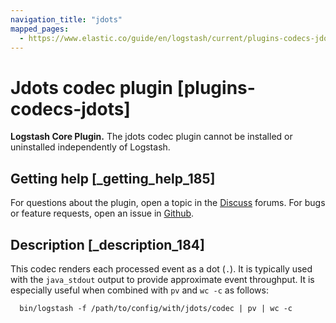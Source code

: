 ```yaml
---
navigation_title: "jdots"
mapped_pages:
  - https://www.elastic.co/guide/en/logstash/current/plugins-codecs-jdots.html
---
```


# Jdots codec plugin [plugins-codecs-jdots]

**Logstash Core Plugin.** The jdots codec plugin cannot be installed or uninstalled independently of Logstash.

## Getting help [_getting_help_185]

For questions about the plugin, open a topic in the [Discuss](http://discuss.elastic.co) forums. For bugs or feature requests, open an issue in [Github](https://github.com/logstash).

## Description [_description_184]

This codec renders each processed event as a dot (`.`). It is typically used with the `java_stdout` output to provide approximate event throughput. It is especially useful when combined with `pv` and `wc -c` as follows:

```
  bin/logstash -f /path/to/config/with/jdots/codec | pv | wc -c
```
